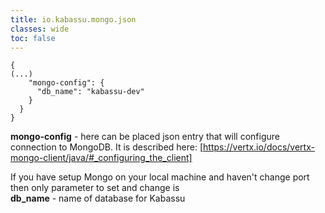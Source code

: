 ```yaml
---
title: io.kabassu.mongo.json
classes: wide
toc: false
---
```


```
{
(...)
    "mongo-config": {
      "db_name": "kabassu-dev"
    }
  }
}
```
**mongo-config** - here can be placed json entry that will configure connection to MongoDB. It is described here:  [https://vertx.io/docs/vertx-mongo-client/java/#_configuring_the_client]  

If you have setup Mongo on your local machine and haven't change port then only parameter to set and change is  
**db_name** - name of database for Kabassu

